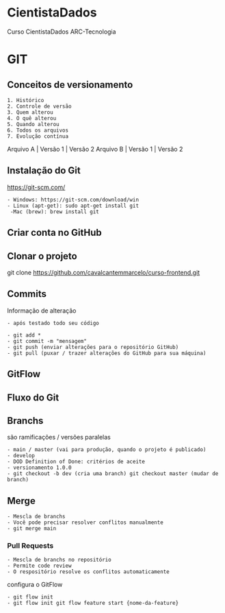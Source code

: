 # CientistaDados

Curso CientistaDados
ARC-Tecnologia
# GIT
## Conceitos de versionamento

    1. Histórico
    2. Controle de versão
    3. Quem alterou
    4. O quê alterou
    5. Quando alterou
    6. Todos os arquivos
    7. Evolução contínua

Arquivo A | Versão 1 | Versão 2 Arquivo B | Versão 1 | Versão 2
## Instalação do Git

https://git-scm.com/

    - Windows: https://git-scm.com/download/win
    - Linux (apt-get): sudo apt-get install git
     -Mac (brew): brew install git

## Criar conta no GitHub
## Clonar o projeto

git clone https://github.com/cavalcantemmarcelo/curso-frontend.git
## Commits

Informação de alteração

    - após testado todo seu código

    - git add * 
    - git commit -m "mensagem" 
    - git push (enviar alterações para o repositório GitHub) 
    - git pull (puxar / trazer alterações do GitHub para sua máquina)

## GitFlow

## Fluxo do Git
## Branchs

são ramificações / versões paralelas

    - main / master (vai para produção, quando o projeto é publicado)
    - develop
    - DOD Definition of Done: critérios de aceite
    - versionamento 1.0.0
    - git checkout -b dev (cria uma branch) git checkout master (mudar de branch)

## Merge

    - Mescla de branchs 
    - Você pode precisar resolver conflitos manualmente
    - git merge main

### Pull Requests

    - Mescla de branchs no repositório 
    - Permite code review 
    - O respositório resolve os conflitos automaticamente

configura o GitFlow

    - git flow init
    - git flow init git flow feature start {nome-da-feature}